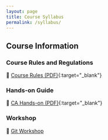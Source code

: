```yaml
---
layout: page
title: Course Syllabus
permalink: /syllabus/
---
```


## Course Information

### Course Rules and Regulations
📄 [Course Rules (PDF)](/assets/pdfs/course-rules.pdf){:target="_blank"}

### Hands-on Guide
📄 [CA Hands-on (PDF)](/assets/pdfs/CodeSystem.pdf){:target="_blank"}

### Workshop
🎥 [Git Workshop](https://drive.google.com/file/d/1Hp4pPCfRq4uwiBRxm-DL8C3g_XHt1-ug/view?usp=sharing)